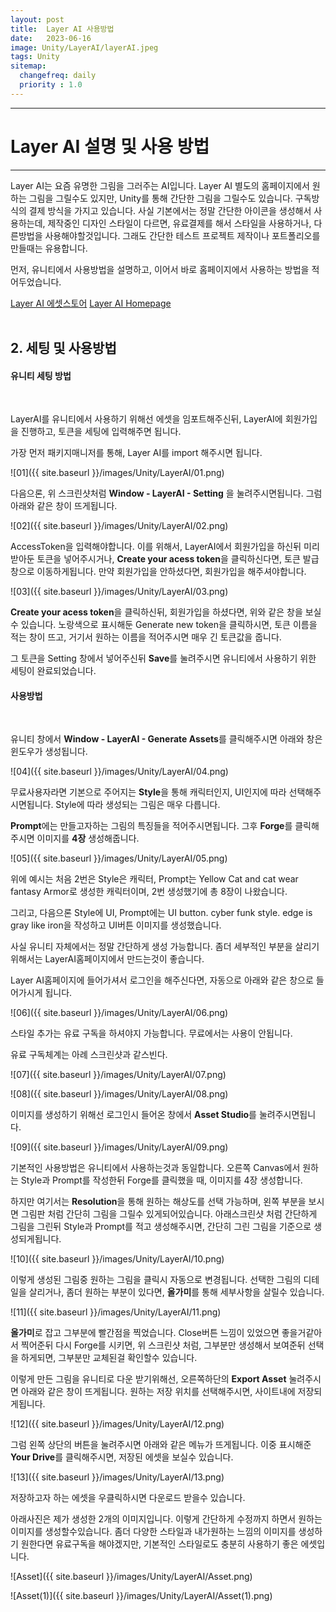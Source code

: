 ```yaml
---
layout: post
title:  Layer AI 사용방법
date:   2023-06-16
image: Unity/LayerAI/layerAI.jpeg
tags: Unity
sitemap:
  changefreq: daily
  priority : 1.0
---
```




---
# Layer AI 설명 및 사용 방법
---

Layer AI는 요즘 유명한 그림을 그러주는 AI입니다. Layer AI 별도의 홈페이지에서 원하는 그림을 그릴수도 있지만,
Unity를 통해 간단한 그림을 그릴수도 있습니다.
구독방식의 결제 방식을 가지고 있습니다. 사실 기본에서는 정말 간단한 아이콘을 생성해서 사용하는데, 
제작중인 디자인 스타일이 다르면, 유료결제를 해서 스타일을 사용하거나, 다른방법을 사용해야할것입니다.
그래도 간단한 테스트 프로젝트 제작이나 포트폴리오를 만들때는 유용합니다.

먼저, 유니티에서 사용방법을 설명하고, 이어서 바로 홈페이지에서 사용하는 방법을 적어두었습니다.

[Layer AI 에셋스토어](https://assetstore.unity.com/packages/tools/generative-ai/layer-ai-257854)
[Layer AI Homepage](https://layer.ai/)
<br><br>

## 2. 세팅 및 사용방법

#### 유니티 세팅 방법
<br>

LayerAI를 유니티에서 사용하기 위해선 에셋을 임포트해주신뒤, LayerAI에 회원가입을 진행하고, 토큰을 세팅에 입력해주면 됩니다.

가장 먼저 패키지매니저를 통해, Layer AI를 import 해주시면 됩니다.

![01]({{ site.baseurl }}/images/Unity/LayerAI/01.png)

다음으론, 위 스크린샷처럼 **Window - LayerAI - Setting** 을 눌려주시면됩니다.
그럼 아래와 같은 창이 뜨게됩니다.

![02]({{ site.baseurl }}/images/Unity/LayerAI/02.png)

AccessToken을 입력해야합니다. 이를 위해서, LayerAI에서 회원가입을 하신뒤 미리 받아둔 토큰을 넣어주시거나, **Create your acess token**을 클릭하신다면, 토큰 발급 창으로 이동하게됩니다. 만약 회원가입을 안하셨다면, 회원가입을 해주셔야합니다.

![03]({{ site.baseurl }}/images/Unity/LayerAI/03.png)

**Create your acess token**을 클릭하신뒤, 회원가입을 하셨다면, 위와 같은
창을 보실수 있습니다. 노랑색으로 표시해둔 Generate new token을 클릭하시면,
토큰 이름을 적는 창이 뜨고, 거기서 원하는 이름을 적어주시면 매우 긴 토큰값을 줍니다.

그 토큰을 Setting 창에서 넣어주신뒤 **Save**를 눌려주시면 유니티에서 사용하기 위한 세팅이 완료되었습니다.

#### 사용방법
<br>

유니티 창에서 **Window - LayerAI - Generate Assets**를 클릭해주시면 아래와 창은 윈도우가 생성됩니다.

![04]({{ site.baseurl }}/images/Unity/LayerAI/04.png)

무료사용자라면 기본으로 주어지는 **Style**을 통해 캐릭터인지, UI인지에 따라 선택해주시면됩니다. Style에 따라 생성되는 그림은 매우 다릅니다.

**Prompt**에는 만들고자하는 그림의 특징들을 적어주시면됩니다. 그후 **Forge**를 클릭해주시면 이미지를 **4장** 생성해줍니다.

![05]({{ site.baseurl }}/images/Unity/LayerAI/05.png)

위에 예시는 처음 2번은 Style은 캐릭터, Prompt는 Yellow Cat  and cat wear fantasy Armor로 생성한 캐릭터이며, 2번 생성했기에 총 8장이 나왔습니다.

그리고, 다음으론 Style에 UI, Prompt에는 UI button. cyber funk style. edge is gray like iron을 작성하고 UI버튼 이미지를 생성했습니다.

사실 유니티 자체에서는 정말 간단하게 생성 가능합니다.
좀더 세부적인 부분을 살리기 위해서는 LayerAI홈페이지에서 만드는것이 좋습니다.

Layer AI홈페이지에 들어가셔서 로그인을 해주신다면, 자동으로 아래와 같은 창으로 들어가시게 됩니다.

![06]({{ site.baseurl }}/images/Unity/LayerAI/06.png)

스타일 추가는 유료 구독을 하셔야지 가능합니다. 무료에서는 사용이 안됩니다.

유료 구독체계는 아례 스크린샷과 같스빈다.

![07]({{ site.baseurl }}/images/Unity/LayerAI/07.png)

![08]({{ site.baseurl }}/images/Unity/LayerAI/08.png)

이미지를 생성하기 위해선 로그인시 들어온 창에서 **Asset Studio**를 눌려주시면됩니다.

![09]({{ site.baseurl }}/images/Unity/LayerAI/09.png)

기본적인 사용방법은 유니티에서 사용하는것과 동일합니다.
오른쪽 Canvas에서 원하는 Style과 Prompt를 작성한뒤 Forge를 클릭했을 때, 이미지를 4장 생성합니다.

하지만 여기서는 **Resolution**을 통해 원하는 해상도를 선택 가능하며, 왼쪽 부분을 보시면 그림판 처럼 간단히 그림을 그릴수 있게되어있습니다. 아래스크린샷 처럼 간단하게 그림을 그린뒤 Style과 Prompt를 적고 생성해주시면, 간단히 그린 그림을 기준으로 생성되게됩니다. 

![10]({{ site.baseurl }}/images/Unity/LayerAI/10.png)

이렇게 생성된 그림중 원하는 그림을 클릭시 자동으로 변경됩니다.
선택한 그림의 디테일을 살리거나, 좀더 원하는 부분이 있다면,
**올가미**를 통해 세부사항을 살릴수 있습니다.

![11]({{ site.baseurl }}/images/Unity/LayerAI/11.png)

**올가미**로 잡고 그부분에 빨간점을 찍었습니다. Close버튼 느낌이 있었으면 좋을거같아서 찍어준뒤 다시 Forge를 시키면,
위 스크린샷 처럼, 그부분만 생성해서 보여준뒤 선택을 하게되면,
그부분만 교체된걸 확인할수 있습니다.

이렇게 만든 그림을 유니티로 다운 받기위해선, 오른쪽하단의 **Export Asset** 눌려주시면 아래와 같은 창이 뜨게됩니다.
원하는 저장 위치를 선택해주시면, 사이트내에 저장되게됩니다.

![12]({{ site.baseurl }}/images/Unity/LayerAI/12.png)

그럼 왼쪽 상단의 버튼을 눌려주시면 아래와 같은 메뉴가 뜨게됩니다.
이중 표시해준 **Your Drive**를 클릭해주시면, 저장된 에셋을 보실수 있습니다.

![13]({{ site.baseurl }}/images/Unity/LayerAI/13.png)

저장하고자 하는 에셋을 우클릭하시면 다운로드 받을수 있습니다.

아래사진은 제가 생성한 2개의 이미지입니다.
이렇게 간단하게 수정까지 하면서 원하는 이미지를 생성할수있습니다.
좀더 다양한 스타일과 내가원하는 느낌의 이미지를 생성하기 원한다면 유료구독을 해야겠지만, 기본적인 스타일로도 충분히 사용하기 좋은 에셋입니다.

![Asset]({{ site.baseurl }}/images/Unity/LayerAI/Asset.png)

![Asset(1)]({{ site.baseurl }}/images/Unity/LayerAI/Asset(1).png)